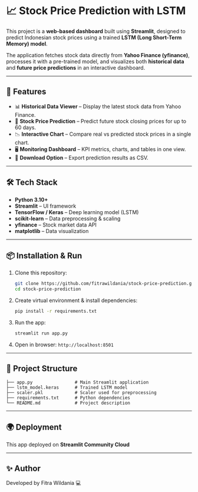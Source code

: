 # 📈 Stock Price Prediction with LSTM

This project is a **web-based dashboard** built using **Streamlit**, designed to predict Indonesian stock prices using a trained **LSTM (Long Short-Term Memory) model**.

The application fetches stock data directly from **Yahoo Finance (yfinance)**, processes it with a pre-trained model, and visualizes both **historical data** and **future price predictions** in an interactive dashboard.

---

## 🚀 Features

* 📊 **Historical Data Viewer** – Display the latest stock data from Yahoo Finance.
* 🔮 **Stock Price Prediction** – Predict future stock closing prices for up to 60 days.
* 📉 **Interactive Chart** – Compare real vs predicted stock prices in a single chart.
* 🖥 **Monitoring Dashboard** – KPI metrics, charts, and tables in one view.
* 💾 **Download Option** – Export prediction results as CSV.

---

## 🛠 Tech Stack

* **Python 3.10+**
* **Streamlit** – UI framework
* **TensorFlow / Keras** – Deep learning model (LSTM)
* **scikit-learn** – Data preprocessing & scaling
* **yfinance** – Stock market data API
* **matplotlib** – Data visualization

---

## 📦 Installation & Run

1. Clone this repository:

   ```bash
   git clone https://github.com/fitrawildania/stock-price-prediction.git
   cd stock-price-prediction
   ```
2. Create virtual environment & install dependencies:

   ```bash
   pip install -r requirements.txt
   ```
3. Run the app:

   ```bash
   streamlit run app.py
   ```
4. Open in browser: `http://localhost:8501`

---

## 📂 Project Structure

```
├── app.py                # Main Streamlit application
├── lstm_model.keras      # Trained LSTM model
├── scaler.pkl            # Scaler used for preprocessing
├── requirements.txt      # Python dependencies
└── README.md             # Project description
```
---

## 🌍 Deployment

This app deployed on **Streamlit Community Cloud** 

---

## ✨ Author

Developed by Fitra Wildania 💻
